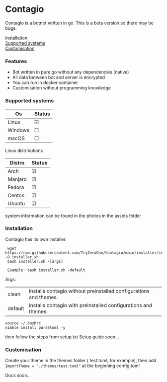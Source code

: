 # Contagio

Contagio is a botnet written in go.
This is a beta version so there may be bugs.


[Installation](#installation)  
[Supported systems](#supported-systems)  
[Customisation](#customisation)



### Features


- Bot written in pure go without any dependencies (native)
- All data between bot and server is encrypted
- You can run in docker container
- Customisation without programming knowledge



### Supported systems
| Os     | Status   |
|-------------|-------------|
| Linux       | &#9745;     |
| Windows     | &#9744;     |
| macOS       | &#9744;     |

Linux distributions

| Distro     | Status   |
|-------------|-------------|
| Arch        | &#9745;     |
| Manjaro        | &#9745;     |
| Fedora        | &#9745;     |
| Centos        | &#9745;     |
| Ubuntu     | &#9745;     |


system information can be found in the photos in the assets folder




### Installation
Contagio has its own installer. 
```
 wget https://raw.githubusercontent.com/TryZeroOne/Contagio/main/installer/installer.sh -O installer.sh
 bash installer.sh -[args]

 Example: bash installer.sh -default
```	   

Args:	 

|   |  |
| ------------- | ------------- |
| clean  | installs contagio without preinstalled configurations and themes. |
|  default  | installs contagio with preinstalled configurations and themes.  |


```
source ~/.bashrc 
nimble install parsetoml -y
```

then follow the steps from setup.txt 
Setup guide soon...

### Customisation
Create your theme in the themes folder ( test.toml, for example), then add `ImportTheme = "./themes/test.toml"` at the beginning 
config.toml 

Docs soon...
